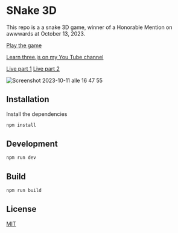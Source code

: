 # SNake 3D

This repo is a a snake 3D game, winner of a Honorable Mention on awwwards at October 13, 2023.

[Play the game](https://snake-3d.dev/)

[Learn three.js on my You Tube channel](https://www.youtube.com/@gianlucalomarco)

[Live part 1](https://youtube.com/live/20WfN0oUXV8)
[Live part 2](https://youtube.com/live/frlg3Gdzn08)

![Screenshot 2023-10-11 alle 16 47 55](https://github.com/rock-biter/three-snake-live/assets/74297920/22ad08ac-243a-4c7e-82a0-0884f0bc165b)

## Installation
Install the dependencies

```bash
npm install
```

## Development

```bash
npm run dev
````

## Build
```bash
npm run build
```

## License

[MIT](https://choosealicense.com/licenses/mit/)
